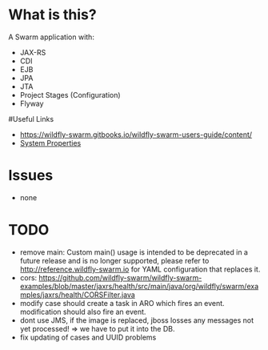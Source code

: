 # What is this?

A Swarm application with:

- JAX-RS
- CDI
- EJB
- JPA
- JTA
- Project Stages (Configuration)
- Flyway

#Useful Links

- https://wildfly-swarm.gitbooks.io/wildfly-swarm-users-guide/content/
- [System Properties](https://wildfly-swarm.gitbooks.io/wildfly-swarm-users-guide/content/configuration_properties.html)

# Issues

- none

# TODO

- remove main: Custom main() usage is intended to be deprecated in a future release and is no longer supported,
               please refer to http://reference.wildfly-swarm.io for YAML configuration that replaces it.
- cors: https://github.com/wildfly-swarm/wildfly-swarm-examples/blob/master/jaxrs/health/src/main/java/org/wildfly/swarm/examples/jaxrs/health/CORSFilter.java
- modify case should create a task in ARO which fires an event. modification should also fire an event.
- dont use JMS, if the image is replaced, jboss losses any messages not yet processed! => we have to put it into the DB.
- fix updating of cases and UUID problems